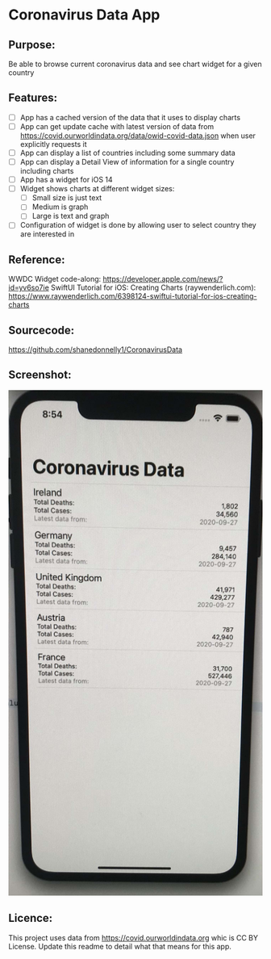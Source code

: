 # Coronavirus Data App

## Purpose:
Be able to browse current coronavirus data and see chart widget for a given country

## Features:
- [ ] App has a cached version of the data that it uses to display charts
- [ ] App can get update cache with latest version of data from https://covid.ourworldindata.org/data/owid-covid-data.json when user explicitly requests it
- [ ] App can display a list of countries including some summary data
- [ ] App can display a Detail View of information for a single country including charts
- [ ] App has a widget for iOS 14
- [ ] Widget shows charts at different widget sizes:
    - [ ] Small size is just text
    - [ ] Medium is graph
    - [ ] Large is text and graph
- [ ] Configuration of widget is done by allowing user to select country they are interested in

## Reference:
WWDC Widget code-along: https://developer.apple.com/news/?id=yv6so7ie
SwiftUI Tutorial for iOS: Creating Charts (raywenderlich.com): https://www.raywenderlich.com/6398124-swiftui-tutorial-for-ios-creating-charts


## Sourcecode:
https://github.com/shanedonnelly1/CoronavirusData

## Screenshot:
![List View](https://github.com/shanedonnelly1/CoronavirusData/blob/master/CoronavirusData/Data/list-view.jpg?raw=true)

## Licence:
This project uses data from https://covid.ourworldindata.org whic is CC BY License.  Update this readme to detail what that means for this app.